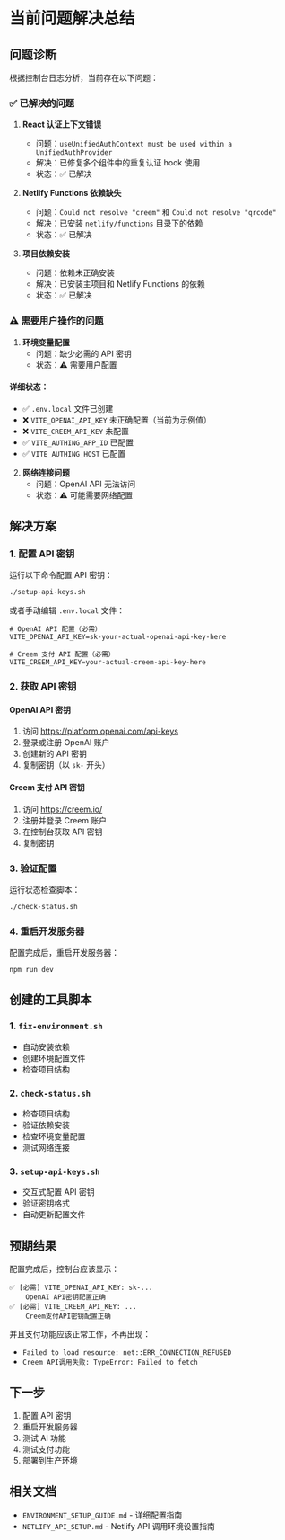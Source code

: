 # 当前问题解决总结

## 问题诊断

根据控制台日志分析，当前存在以下问题：

### ✅ 已解决的问题

1. **React 认证上下文错误**
   - 问题：`useUnifiedAuthContext must be used within a UnifiedAuthProvider`
   - 解决：已修复多个组件中的重复认证 hook 使用
   - 状态：✅ 已解决

2. **Netlify Functions 依赖缺失**
   - 问题：`Could not resolve "creem"` 和 `Could not resolve "qrcode"`
   - 解决：已安装 `netlify/functions` 目录下的依赖
   - 状态：✅ 已解决

3. **项目依赖安装**
   - 问题：依赖未正确安装
   - 解决：已安装主项目和 Netlify Functions 的依赖
   - 状态：✅ 已解决

### ⚠️ 需要用户操作的问题

1. **环境变量配置**
   - 问题：缺少必需的 API 密钥
   - 状态：⚠️ 需要用户配置

#### 详细状态：
- ✅ `.env.local` 文件已创建
- ❌ `VITE_OPENAI_API_KEY` 未正确配置（当前为示例值）
- ❌ `VITE_CREEM_API_KEY` 未配置
- ✅ `VITE_AUTHING_APP_ID` 已配置
- ✅ `VITE_AUTHING_HOST` 已配置

2. **网络连接问题**
   - 问题：OpenAI API 无法访问
   - 状态：⚠️ 可能需要网络配置

## 解决方案

### 1. 配置 API 密钥

运行以下命令配置 API 密钥：

```bash
./setup-api-keys.sh
```

或者手动编辑 `.env.local` 文件：

```env
# OpenAI API 配置（必需）
VITE_OPENAI_API_KEY=sk-your-actual-openai-api-key-here

# Creem 支付 API 配置（必需）
VITE_CREEM_API_KEY=your-actual-creem-api-key-here
```

### 2. 获取 API 密钥

#### OpenAI API 密钥
1. 访问 https://platform.openai.com/api-keys
2. 登录或注册 OpenAI 账户
3. 创建新的 API 密钥
4. 复制密钥（以 `sk-` 开头）

#### Creem 支付 API 密钥
1. 访问 https://creem.io/
2. 注册并登录 Creem 账户
3. 在控制台获取 API 密钥
4. 复制密钥

### 3. 验证配置

运行状态检查脚本：

```bash
./check-status.sh
```

### 4. 重启开发服务器

配置完成后，重启开发服务器：

```bash
npm run dev
```

## 创建的工具脚本

### 1. `fix-environment.sh`
- 自动安装依赖
- 创建环境配置文件
- 检查项目结构

### 2. `check-status.sh`
- 检查项目结构
- 验证依赖安装
- 检查环境变量配置
- 测试网络连接

### 3. `setup-api-keys.sh`
- 交互式配置 API 密钥
- 验证密钥格式
- 自动更新配置文件

## 预期结果

配置完成后，控制台应该显示：

```
✅ [必需] VITE_OPENAI_API_KEY: sk-...
    OpenAI API密钥配置正确
✅ [必需] VITE_CREEM_API_KEY: ...
    Creem支付API密钥配置正确
```

并且支付功能应该正常工作，不再出现：
- `Failed to load resource: net::ERR_CONNECTION_REFUSED`
- `Creem API调用失败: TypeError: Failed to fetch`

## 下一步

1. 配置 API 密钥
2. 重启开发服务器
3. 测试 AI 功能
4. 测试支付功能
5. 部署到生产环境

## 相关文档

- `ENVIRONMENT_SETUP_GUIDE.md` - 详细配置指南
- `NETLIFY_API_SETUP.md` - Netlify API 调用环境设置指南 